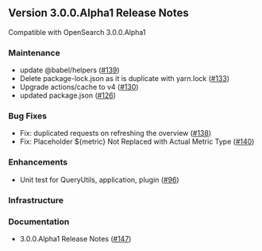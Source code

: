 ## Version 3.0.0.Alpha1 Release Notes
Compatible with OpenSearch 3.0.0.Alpha1

### Maintenance

* update @babel/helpers ([#139](https://github.com/opensearch-project/query-insights-dashboards/pull/139))
* Delete package-lock.json as it is duplicate with yarn.lock ([#133](https://github.com/opensearch-project/query-insights-dashboards/pull/133))
* Upgrade actions/cache to v4 ([#130](https://github.com/opensearch-project/query-insights-dashboards/pull/130))
* updated package.json ([#126](https://github.com/opensearch-project/query-insights-dashboards/pull/126))

### Bug Fixes

* Fix: duplicated requests on refreshing the overview ([#138](https://github.com/opensearch-project/query-insights-dashboards/pull/138))
* Fix: Placeholder ${metric} Not Replaced with Actual Metric Type ([#140](https://github.com/opensearch-project/query-insights-dashboards/pull/140))

### Enhancements

* Unit test for QueryUtils, application, plugin ([#96](https://github.com/opensearch-project/query-insights-dashboards/pull/96))
### Infrastructure


### Documentation
* 3.0.0.Alpha1 Release Notes ([#147](https://github.com/opensearch-project/query-insights-dashboards/pull/147))
